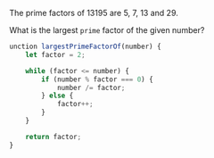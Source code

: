 The prime factors of 13195 are 5, 7, 13 and 29.

What is the largest `prime` factor of the given number?

```js
unction largestPrimeFactorOf(number) {
    let factor = 2;

    while (factor <= number) {
        if (number % factor === 0) {
            number /= factor;
        } else {
            factor++;
        }
    }

    return factor;
}
